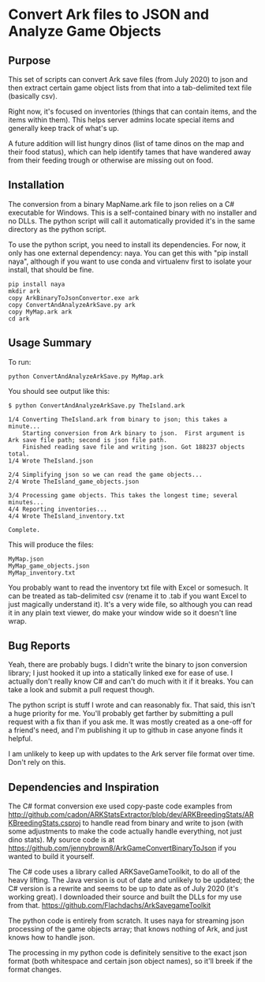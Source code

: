 # Convert Ark files to JSON and Analyze Game Objects

## Purpose

This set of scripts can convert Ark save files (from July 2020)
to json and then extract certain game object lists 
from that into a tab-delimited text file (basically csv).

Right now, it's focused on inventories (things that can contain
items, and the items within them).  This helps server admins
locate special items and generally keep track of what's up.

A future addition will list hungry dinos (list of tame dinos on 
the map and their food status), which can help identify tames that
have wandered away from their feeding trough or otherwise 
are missing out on food.

## Installation

The conversion from a binary MapName.ark file to json relies
on a C# executable for Windows.  This is a self-contained
binary with no installer and no DLLs.  The python script
will call it automatically provided it's in the same directory
as the python script.

To use the python script, you need to install its dependencies.
For now, it only has one external dependency: naya.  You can
get this with "pip install naya", although if you want to
use conda and virtualenv first to isolate your install, that 
should be fine.

    pip install naya
    mkdir ark
    copy ArkBinaryToJsonConvertor.exe ark
    copy ConvertAndAnalyzeArkSave.py ark
    copy MyMap.ark ark
    cd ark


## Usage Summary

To run:

    python ConvertAndAnalyzeArkSave.py MyMap.ark

You should see output like this:

    $ python ConvertAndAnalyzeArkSave.py TheIsland.ark

    1/4 Converting TheIsland.ark from binary to json; this takes a minute...
        Starting conversion from Ark binary to json.  First argument is Ark save file path; second is json file path.
        Finished reading save file and writing json. Got 188237 objects total.
    1/4 Wrote TheIsland.json

    2/4 Simplifying json so we can read the game objects...
    2/4 Wrote TheIsland_game_objects.json

    3/4 Processing game objects. This takes the longest time; several minutes...
    4/4 Reporting inventories...
    4/4 Wrote TheIsland_inventory.txt

    Complete.

This will produce the files:

    MyMap.json
    MyMap_game_objects.json
    MyMap_inventory.txt

You probably want to read the inventory txt file with Excel or somesuch.
It can be treated as tab-delimited csv (rename it to .tab if you want
Excel to just magically understand it).  It's a very wide file, so 
although you can read it in any plain text viewer, do make your
window wide so it doesn't line wrap.

## Bug Reports

Yeah, there are probably bugs.  I didn't write the binary to json 
conversion library; I just hooked it up into a statically linked exe
for ease of use.  I actually don't really know C# and can't do
much with it if it breaks.  You can take a look and submit a
pull request though.

The python script is stuff I wrote and can reasonably fix.  That
said, this isn't a huge priority for me.  You'll probably get
farther by submitting a pull request with a fix than if you ask me.
It was mostly created as a one-off for a friend's need, and I'm 
publishing it up to github in case anyone finds it helpful.

I am unlikely to keep up with updates to the Ark server file format
over time.  Don't rely on this.

## Dependencies and Inspiration

The C# format conversion exe used copy-paste code examples from 
http://github.com/cadon/ARKStatsExtractor/blob/dev/ARKBreedingStats/ARKBreedingStats.csproj
to handle read from binary and write to json (with some adjustments
to make the code actually handle everything, not just dino stats).
My source code is at https://github.com/jennybrown8/ArkGameConvertBinaryToJson
if you wanted to build it yourself.

The C# code uses a library called ARKSaveGameToolkit, to
do all of the heavy lifting.  The Java version is out of
date and unlikely to be updated; the C# version is a rewrite
and seems to be up to date as of July 2020 (it's working great).
I downloaded their source and built the DLLs for my use from that.
https://github.com/Flachdachs/ArkSavegameToolkit

The python code is entirely from scratch.  It uses naya for streaming
json processing of the game objects array; that knows nothing
of Ark, and just knows how to handle json.  

The processing in my python code is definitely sensitive 
to the exact json format (both whitespace and certain 
json object names), so it'll breek if the format changes.


